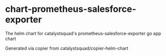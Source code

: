 # chart-prometheus-salesforce-exporter

The helm chart for catalystsquad's prometheus-salesforce-exporter go app chart

Generated via copier from catalystsquad/copier-helm-chart
